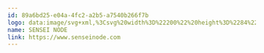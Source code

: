 ```yaml
---
id: 89a6bd25-e04a-4fc2-a2b5-a7540b266f7b
logo: data:image/svg+xml,%3Csvg%20width%3D%22200%22%20height%3D%2284%22%20viewBox%3D%220%200%20200%2084%22%20fill%3D%22none%22%20xmlns%3D%22http%3A%2F%2Fwww.w3.org%2F2000%2Fsvg%22%3E%0A%3Cpath%20d%3D%22M42.3851%2036.8566C42.3595%2036.8092%2042.3227%2036.7691%2042.278%2036.7398C42.2332%2036.7105%2042.182%2036.6931%2042.1288%2036.689C42.0757%2036.6848%2042.0225%2036.6942%2041.9738%2036.7162C41.9252%2036.7383%2041.8827%2036.7723%2041.8504%2036.8152C41.4334%2037.191%2041.0164%2037.5564%2040.5713%2037.9244C40.2055%2038.2432%2040.2029%2038.3054%2040.5124%2038.6734L46.665%2046.1375C46.9361%2046.4589%2046.9207%2046.5211%2046.6266%2046.788C45.443%2047.8247%2044.256%2048.8613%2043.0656%2049.898C42.7764%2050.1572%2042.6639%2050.1365%2042.4132%2049.8332C41.5588%2048.8121%2040.7094%2047.7858%2039.855%2046.7647C39.0006%2045.7436%2038.1819%2044.7872%2037.3428%2043.8024L35.9358%2042.1437C35.9099%2042.1124%2035.8751%2042.0899%2035.8362%2042.0792C35.7973%2042.0686%2035.7561%2042.0703%2035.7181%2042.0841C35.6802%2042.098%2035.6474%2042.1233%2035.6241%2042.1567C35.6008%2042.19%2035.5882%2042.2298%2035.5879%2042.2707L35.5418%2045.5414C35.5409%2045.5901%2035.5582%2045.6374%2035.5904%2045.6736L35.6442%2045.741C37.8161%2048.286%2039.9292%2050.8362%2042.1062%2053.3916C42.4132%2053.7441%2042.5002%2053.7519%2042.8507%2053.4487C45.3185%2051.3131%2047.7914%2049.1818%2050.2695%2047.0549C50.4946%2046.8554%2050.5074%2046.6947%2050.3155%2046.4692C48.1717%2043.9061%2044.5416%2039.412%2042.3851%2036.8566Z%22%20fill%3D%22%237A8AA0%22%2F%3E%0A%3Cpath%20d%3D%22M42.4617%2047.4232C42.4887%2047.4729%2042.5275%2047.515%2042.5746%2047.5457C42.6216%2047.5763%2042.6755%2047.5947%2042.7313%2047.599C42.7872%2047.6034%2042.8432%2047.5937%2042.8944%2047.5707C42.9455%2047.5476%2042.9903%2047.5122%2043.0245%2047.4673C43.4414%2047.0863%2043.8866%2046.7157%2044.3036%2046.3269C44.6029%2046.0678%2044.608%2045.9667%2044.3548%2045.6635L38.2483%2038.4352C37.9925%2038.1294%2037.9925%2038.0024%2038.302%2037.7406L41.7914%2034.7109C42.1367%2034.4155%2042.2263%2034.4232%2042.5154%2034.7679L46.7825%2039.8633L47.399%2040.5967C47.4069%2040.6203%2047.419%2040.6424%2047.4348%2040.6615L48.8956%2042.3798C48.9217%2042.4101%2048.9563%2042.4317%2048.9947%2042.4418C49.0332%2042.4519%2049.0738%2042.4499%2049.1112%2042.4362C49.1485%2042.4224%2049.1809%2042.3976%2049.2041%2042.3648C49.2273%2042.3321%2049.24%2042.293%2049.2409%2042.2528L49.2869%2038.9821C49.2885%2038.9329%2049.2721%2038.885%2049.2409%2038.8473L48.9851%2038.5415C46.8746%2036.0431%2044.9099%2033.6432%2042.7763%2031.1448C42.4975%2030.8208%2042.4873%2030.8312%2042.1752%2031.0981L34.7563%2037.4789C34.4315%2037.7588%2034.4212%2037.8339%2034.6872%2038.1553L39.1334%2043.4709L42.4617%2047.4232Z%22%20fill%3D%22%237A8AA0%22%2F%3E%0A%3Cpath%20d%3D%22M60.1309%2038.62C61.9735%2038.62%2062.9575%2039.443%2063.0862%2040.858H65.1698C64.9453%2038.5397%2063.1324%2036.8972%2060.1607%2036.8972C57.1889%2036.8972%2055.4388%2038.0714%2055.4388%2040.1823C55.4388%2042.099%2056.6969%2042.922%2059.5102%2043.4505C61.7522%2043.9523%2062.5777%2044.2567%2062.657%2045.5446C62.657%2046.6887%2061.6862%2047.2373%2060.1144%2047.2373C58.0804%2047.2373%2057.1889%2046.4144%2057.0468%2044.6113H54.9633C55.1383%2047.4949%2056.8718%2048.9601%2060.0649%2048.9601C62.7527%2048.9601%2064.7405%2047.6221%2064.7405%2045.4477C64.6613%2043.0658%2063.4032%2042.4537%2060.0814%2041.7679C58.2851%2041.4334%2057.5224%2041.0754%2057.5224%2040.1254C57.5224%2039.1184%2058.3974%2038.62%2060.1309%2038.62Z%22%20fill%3D%22%237A8AA0%22%2F%3E%0A%3Cpath%20d%3D%22M67.313%2048.7325H75.9741V47.0097H69.347V43.5474H75.3732V41.8246H69.347V38.8607H75.9741V37.1379H67.313V48.7325Z%22%20fill%3D%22%237A8AA0%22%2F%3E%0A%3Cpath%20d%3D%22M86.1809%2045.899L81.1255%2037.1379H78.6754V48.7325H80.6335L80.6632%2039.9245L85.7351%2048.7325H88.1654V37.1379H86.2106L86.1809%2045.899Z%22%20fill%3D%22%237A8AA0%22%2F%3E%0A%3Cpath%20d%3D%22M95.4789%2038.62C97.3217%2038.62%2098.3087%2039.443%2098.4345%2040.858H100.518C100.293%2038.5397%2098.4837%2036.8972%2095.5083%2036.8972C92.5335%2036.8972%2090.7899%2038.0714%2090.7899%2040.1823C90.7899%2042.099%2092.0447%2042.922%2094.8583%2043.4505C97.1002%2043.9523%2097.9259%2044.2567%2098.0052%2045.5446C98.0052%2046.6887%2097.0374%2047.2373%2095.4625%2047.2373C93.4284%2047.2373%2092.5367%2046.4144%2092.3948%2044.6113H90.3112C90.4862%2047.4949%2092.2197%2048.9601%2095.4161%2048.9601C98.1009%2048.9601%20100.089%2047.6221%20100.089%2045.4477C100.009%2043.0658%2098.7673%2042.4537%2095.429%2041.7679C93.6328%2041.4334%2092.8702%2041.0754%2092.8702%2040.1254C92.8702%2039.1184%2093.7455%2038.62%2095.4789%2038.62Z%22%20fill%3D%22%237A8AA0%22%2F%3E%0A%3Cpath%20d%3D%22M102.661%2048.7325H111.326V47.0097H104.695V43.5474H110.721V41.8246H104.695V38.8607H111.326V37.1379H102.661V48.7325Z%22%20fill%3D%22%237A8AA0%22%2F%3E%0A%3Cpath%20d%3D%22M116.061%2037.1379H114.027V48.7325H116.061V37.1379Z%22%20fill%3D%22%237A8AA0%22%2F%3E%0A%3Cpath%20d%3D%22M130.748%2047.5717L124.66%2037.1379H123.213V48.7325H124.197L124.23%2038.282L130.319%2048.7325H131.765V37.1379H130.781L130.748%2047.5717Z%22%20fill%3D%22%237A8AA0%22%2F%3E%0A%3Cpath%20d%3D%22M139.426%2036.8976C136.296%2036.8508%20134.037%2039.4734%20134.07%2042.9692C134.02%2046.4148%20136.279%2048.9906%20139.426%2048.9906C142.556%2049.0207%20144.848%2046.4784%20144.798%2042.9692C144.864%2039.5036%20142.553%2036.8508%20139.426%2036.8976ZM139.426%2048.074C136.85%2048.074%20135.133%2045.9498%20135.133%2042.9692C135.133%2039.9886%20136.85%2037.8008%20139.426%2037.8008C142.002%2037.8008%20143.735%2039.925%20143.735%2042.9692C143.735%2046.0134%20142.018%2048.074%20139.426%2048.074Z%22%20fill%3D%22%237A8AA0%22%2F%3E%0A%3Cpath%20d%3D%22M150.758%2037.1379H147.103V48.7325H150.645C153.971%2048.7325%20155.814%2046.4778%20155.814%2042.9687C155.814%2041.1823%20155.384%2039.7472%20154.526%2038.7001C153.667%2037.6531%20152.396%2037.1379%20150.758%2037.1379ZM150.616%2047.8426H148.103V38.0411H150.745C153.429%2038.0411%20154.766%2039.8275%20154.766%2042.9687C154.75%2046.0429%20153.367%2047.8326%20150.616%2047.8326V47.8426Z%22%20fill%3D%22%237A8AA0%22%2F%3E%0A%3Cpath%20d%3D%22M158.115%2048.7325H166V47.8293H159.119V43.1125H165.334V42.2093H159.119V38.0378H166V37.1379H158.115V48.7325Z%22%20fill%3D%22%237A8AA0%22%2F%3E%0A%3C%2Fsvg%3E%0A
name: SENSEI NODE
link: https://www.senseinode.com
---
```

